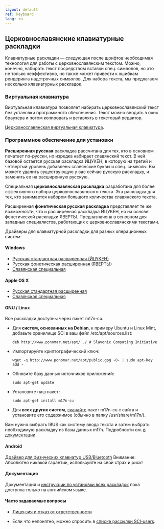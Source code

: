 ```yaml
---
layout: default
ref: keyboard
lang: ru
---
```


## Церковнославянские клавиатурные раскладки

Клавиатурные раскладки &mdash; следующая после шрифтов необходимая технология для работы с церковнославянским текстом. 
Можно, конечно, набирать текст посредством вставки спец. символов, но это не только неэффективно, но также может привести 
к ошибкам рендеринга надстрочных символов. Для набора текста, мы предлагаем несколько клавиатурных раскладок.

### Виртуальная клавиатура

Виртуальная клавиатура позволяет набирать церковнославянский текст без установки программного обеспечения. 
Текст можно вводить в окно браузера и потом копировать и вставлять в текстовый редактор.

[Церковнославянская виртуальная клавиатура](https://ponomar.net/cu_vkeyb.html).

### Программное обеспечение для установки

**Расширенная русская** раскладка рассчитана для тех, кто в основном печатает по-русски, но изредка набирает славянский текст.
В ней базовой остается русская раскладка ЙЦУКЕН, в которую на третий и четвертый уровень добавлены славянские буквы и 
спец. символы. Вы можете удалить существующую у вас сейчас русскую раскладку,
и заменить ее на расширенную русскую.

Специальная **церковнославянская раскладка** разработана
для более эффективного набора церковнославянского текста. 
Эта раскладка для тех, кто занимается набором большого количества славянского текста.

Расширенная **фонетическая русская раскладка** представляет те же возможности,
что и расширенная раскладка ЙЦУКЕН, но на основе фонетической раскладки
ЯВЕРТЫ. Предназначена в основном для западных специалистов, работающих с
церковнославянскими текстами.

Драйверы для клавиатурной раскладки для разных операционных систем:

#### Windows

* [Русская стандартная расширенная (ЙЦУКЕН)](https://www.ponomar.net/files/ru-ext.zip)
* [Русская фонетическая расширенная (ЯВЕРТЫ)](https://www.ponomar.net/files/ru-phonx.zip)
* [Славянская специальная](https://www.ponomar.net/files/cu-kbd.zip)

#### Apple OS X

* [Русская стандартная расширенная](https://www.ponomar.net/files/ru-ext_mac.zip)
* [Славянская специальная](https://www.ponomar.net/files/cukeyb_mac1.zip)

#### GNU / Linux

Все раскладки доступны через пакет m17n-cu.

* Для **систем, основанных на Debian**, к примеру Ubuntu и Linux Mint,
добавьте хранилище SCI в ваш файл /etc/apt/sources.list:

  ```
  deb http://www.ponomar.net/apt/ ./ # Slavonic Computing Initiative
  ```

* Импортируйте криптографический ключ:

  ```
  wget -q http://www.ponomar.net/apt/public.gpg -O- | sudo apt-key add -
  ```

* Обновите базу данных источников приложений:

  ```
  sudo apt-get update
  ```

* Установите наш пакет:

  ```
  sudo apt-get install m17n-cu
  ```

* Для **всех других систем**, [скачайте](https://github.com/typiconman/m17n-cu/releases)
пакет m17n-cu с сайта и установите его содержимое (обычно в папку /usr/share/m17n/).

Вам нужно выбрать IBUS как систему ввода текста и затем выбрать необходимую
раскладку из базы данных m17n.
Подробности см. [в документации](https://www.ponomar.net/files/docen.pdf).

#### Android

[Драйвер для физических клавиатур USB/Bluetooth](https://www.ponomar.net/files/cu-android.apk)
Внимание: Абсолютно никакой гарантии, используйте на свой страх и риск!

#### Документация

Документация и [инструкции по установки всех раскладок](https://www.ponomar.net/files/docen.pdf) пока доступна только на 
английском языке.

#### Часто задаваемые вопросы

* [Лицензия и отказ от ответственности](/ru/legal.html)

* Если что непонятно, можно спросить в [списке рассылки SCI-users](support.html).

